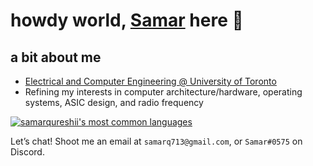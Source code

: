 # howdy world, [Samar](https://www.samarq.org) here 👋 

## a bit about me 
- [Electrical and Computer Engineering @ University of Toronto](https://www.ece.utoronto.ca)
- Refining my interests in computer architecture/hardware, operating systems, ASIC design, and radio frequency


[![samarqureshii's most common languages](https://github-readme-stats-jd.vercel.app/api/top-langs/?username=samarqureshii&layout=compact&theme=radical&count_private=true&hide=pascal,php,html&langs_count=8)](https://github.com/anuraghazra/github-readme-stats)





Let’s chat! Shoot me an email at `samarq713@gmail.com`, or `Samar#0575` on Discord.

